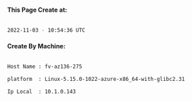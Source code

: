 
   
#### This Page Create at:

```bash

2022-11-03 - 10:54:36 UTC

```

#### Create By Machine:

```bash

Host Name : fv-az136-275

platform  : Linux-5.15.0-1022-azure-x86_64-with-glibc2.31

Ip Local  : 10.1.0.143

```

